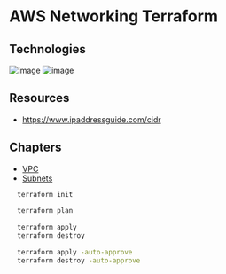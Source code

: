 # AWS Networking Terraform

## Technologies
![image](https://img.shields.io/badge/Terraform-7B42BC?style=for-the-badge&logo=terraform&logoColor=white)
![image](https://img.shields.io/badge/Amazon_AWS-FF9900?style=for-the-badge&logo=amazonaws&logoColor=white)

## Resources
- https://www.ipaddressguide.com/cidr

## Chapters
- [VPC](src/01_vpc/README.md)
- [Subnets](src/02_subnets/README.md)

```bash
  terraform init
  
  terraform plan
  
  terraform apply
  terraform destroy
  
  terraform apply -auto-approve
  terraform destroy -auto-approve
```